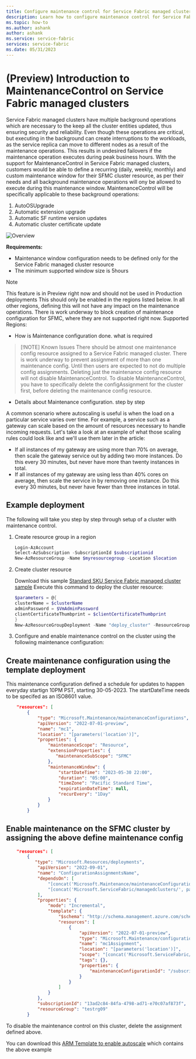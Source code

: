 ```yaml
---
title: Configure maintenance control for Service Fabric managed cluster
description: Learn how to configure maintenance control for Service Fabric managed cluster
ms.topic: how-to
ms.author: ashank
author: ashank
ms.service: service-fabric
services: service-fabric
ms.date: 05/31/2023
---
```


# (Preview) Introduction to MaintenanceControl on Service Fabric managed clusters
Service Fabric managed clusters have multiple background operations which are necessary to the keep all the cluster entities updated, thus ensuring security and reliability. Even though these operations are critical, but executing in the background can create interruptions to the workloads, as the service replica
can move to different nodes as a result of the maintenance operations. This results in undesired failovers if the maintenance operation executes during peak business hours.
With the support for MaintenanceControl in Service Fabric managed clusters, customers would be able to define a recurring (daily, weekly, monthly) and custom maintenance window for their SFMC cluster resource, as per their needs and all background maintenance operations will ony be allowed to execute during this maintenance window.
MaintenanceControl will be specifically applicable to these background operations:
1. AutoOSUpgrade
2. Automatic extension upgrade
3. Automatic SF runtime version updates
4. Automatic cluster certificate update


![Overview][overviewimage]

**Requirements:**
* Maintenance window configuration needs to be defined only for the Service Fabric managed cluster resource
* The minimum supported window size is 5hours

>[!NOTE]
> This feature is in Preview right now and should not be used in Production deployments
> This should only be enabled in the regions listed below. In all other regions, defining this will not have any impact on the maintenance operations. There is work underway to block creation of maintenance configuration for SFMC, where they are not supported right now.
> Supported Regions:


- How is Maintenance configuration done. what is required

>[!NOTE] Known Issues
> There should be atmost one maintenance config resource assigned to a Service Fabric managed cluster. There is work underway to prevent assignment of more than one maintenance config. Until then users are expected to not do multiple config assignments.
> Deleting just the maintenance config resource will not disable MaintenanceControl. To disable MaintenanceControl, you have to specifically delete the configAssignment for the cluster first, before deleting the maintenance config resource.

- Details about Maintenance configuration. step by step

A common scenario where autoscaling is useful is when the load on a particular service varies over time. For example, a service such as a gateway can scale based on the amount of resources necessary to handle incoming requests. Let's take a look at an example of what those scaling rules could look like and we'll use them later in the article:
* If all instances of my gateway are using more than 70% on average, then scale the gateway service out by adding two more instances. Do this every 30 minutes, but never have more than twenty instances in total.
* If all instances of my gateway are using less than 40% cores on average, then scale the service in by removing one instance. Do this every 30 minutes, but never have fewer than three instances in total.

## Example deployment

The following will take you step by step through setup of a cluster with maintenance control.

1) Create resource group in a region

   ```powershell
   Login-AzAccount
   Select-AzSubscription -SubscriptionId $subscriptionid
   New-AzResourceGroup -Name $myresourcegroup -Location $location
   ```

2) Create cluster resource

   Download this sample [Standard SKU Service Fabric managed cluster sample](https://github.com/Azure-Samples/service-fabric-cluster-templates/tree/master/SF-Managed-Standard-SKU-2-NT-Autoscale/azuredeploy.json)
   Execute this command to deploy the cluster resource:

   ```powershell
   $parameters = @{
   clusterName = $clusterName
   adminPassword = $VmAdminPassword
   clientCertificateThumbprint = $clientCertificateThumbprint
   }
   New-AzResourceGroupDeployment -Name "deploy_cluster" -ResourceGroupName $resourceGroupName -TemplateFile .\azuredeploy.json -TemplateParameterObject $parameters -Verbose
   ```

3) Configure and enable maintenance control on the cluster using the following maintenance configuration:

## Create maintenance configuration using the template deployment

This maintenance configuration defined a schedule for updates to happen everyday startign 10PM PST, starting 30-05-2023.
The startDateTime needs to be specifed as an ISO8601 value.

```JSON
    "resources": [
        {
            "type": "Microsoft.Maintenance/maintenanceConfigurations",
            "apiVersion": "2022-07-01-preview",
            "name": "mc1",
            "location": "[parameters('location')]",
            "properties": {
                "maintenanceScope": "Resource",
                "extensionProperties": {
                   "maintenanceSubScope": "SFMC"
                },
                "maintenanceWindow": {
                    "startDateTime": "2023-05-30 22:00",
                    "duration": "05:00",
                    "timeZone": "Pacific Standard Time",
                    "expirationDateTime": null,
                    "recurEvery": "1Day"
                }
            }
        }
```

## Enable maintenance on the SFMC cluster by assigning the above define maintenance config

```JSON
    "resources": [
        { 
           "type": "Microsoft.Resources/deployments",
            "apiVersion": "2022-09-01",
            "name": "ConfigurationAssignmentsName",
            "dependsOn": [
                "[concat('Microsoft.Maintenance/maintenanceConfigurations/', 'mc1')]",
                "[concat('Microsoft.ServiceFabric/managedclusters/', parameters('clusterName'))]"
            ],
            "properties": {
                "mode": "Incremental",
                "template": {
                    "$schema": "http://schema.management.azure.com/schemas/2019-04-01/deploymentTemplate.json#",
                    "resources": [
                        {
                            "apiVersion": "2022-07-01-preview",
                            "type": "Microsoft.Maintenance/configurationAssignments",
                            "name": "mc1Assignment",
                            "location": "[parameters('location')]",
                            "scope": "[concat('Microsoft.ServiceFabric/managedclusters/', parameters('clusterName'))]",
                            "tags": {},
                            "properties": {
                                "maintenanceConfigurationId": "/subscriptions/13ad2c84-84fa-4798-ad71-e70c07af873f/resourcegroups/testrg09/providers/microsoft.maintenance/maintenanceconfigurations/mc1"
                            }
                        }
                    ]
                }
            },
            "subscriptionId": "13ad2c84-84fa-4798-ad71-e70c07af873f",
            "resourceGroup": "testrg09"
        }
```

To disable the maintenance control on this cluster, delete the assignment defined above.

You can download this [ARM Template to enable autoscale](https://github.com/Azure-Samples/service-fabric-cluster-templates/tree/master/SF-Managed-Standard-SKU-2-NT-Autoscale/sfmc-deploy-autoscale.json) which contains the above example

[overviewimage]: ./media/maintenance-control-sfmc/overview.png

